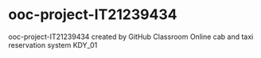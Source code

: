 # ooc-project-IT21239434
ooc-project-IT21239434 created by GitHub Classroom
Online cab and taxi reservation system
KDY_01
